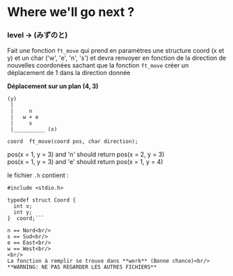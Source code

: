 # Where we'll go next ?
### level -> (みずのと)

Fait une fonction `ft_move` qui prend en paramètres une structure coord (x et y) et un char ('w', 'e', 'n', 's') et devra renvoyer en fonction de la direction
de nouvelles coordonées sachant que la fonction `ft_move` créer un déplacement de 1 dans la direction donnée

**Déplacement sur un plan (4, 3)**
```
(y)
 |
 |     n
 |   w + e
 |     s
 |__________ (x)
 ```

`coord	ft_move(coord pos, char direction);`

pos(x = 1, y = 3) and 'n' should return pos(x = 2, y = 3)<br/>
pos(x = 1, y = 3) and 'e' should return pos(x = 1, y = 4)<br/>

le fichier `.h` contient :
```#include <unistd.h>
#include <stdio.h>

typedef struct Coord {
  int x;
  int y;
}  coord;```

n == Nord<br/>
s == Sud<br/>
e == East<br/>
w == West<br/>
<br/>
La fonction à remplir se trouve dans **work** (Bonne chance)<br/>
**WARNING: NE PAS REGARDER LES AUTRES FICHIERS** 

